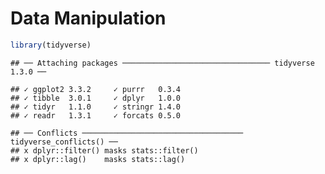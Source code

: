 Data Manipulation
================

``` r
library(tidyverse)
```

    ## ── Attaching packages ───────────────────────────────── tidyverse 1.3.0 ──

    ## ✓ ggplot2 3.3.2     ✓ purrr   0.3.4
    ## ✓ tibble  3.0.1     ✓ dplyr   1.0.0
    ## ✓ tidyr   1.1.0     ✓ stringr 1.4.0
    ## ✓ readr   1.3.1     ✓ forcats 0.5.0

    ## ── Conflicts ──────────────────────────────────── tidyverse_conflicts() ──
    ## x dplyr::filter() masks stats::filter()
    ## x dplyr::lag()    masks stats::lag()
